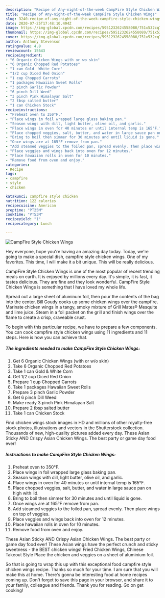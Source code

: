 ```yaml
---
description: "Recipe of Any-night-of-the-week CampFire Style Chicken Wings"
title: "Recipe of Any-night-of-the-week CampFire Style Chicken Wings"
slug: 3240-recipe-of-any-night-of-the-week-campfire-style-chicken-wings
date: 2020-07-25T17:48:10.494Z
image: https://img-global.cpcdn.com/recipes/5951232624558080/751x532cq70/campfire-style-chicken-wings-recipe-main-photo.jpg
thumbnail: https://img-global.cpcdn.com/recipes/5951232624558080/751x532cq70/campfire-style-chicken-wings-recipe-main-photo.jpg
cover: https://img-global.cpcdn.com/recipes/5951232624558080/751x532cq70/campfire-style-chicken-wings-recipe-main-photo.jpg
author: Anthony Stevenson
ratingvalue: 4.8
reviewcount: 15643
recipeingredient:
- "6 Organic Chicken Wings with or wo skin"
- "6 Organic Chopped Red Potatoes"
- "1 can Gold  White Corn"
- "1/2 cup Diced Red Onion"
- "1 cup Chopped Carrots"
- "1 packages Hawaiian Sweet Rolls"
- "3 pinch Garlic Powder"
- "6 pinch Dill Weed"
- "3 pinch Pink Himalayan Salt"
- "2 tbsp salted butter"
- "1 can Chicken Stock"
recipeinstructions:
- "Preheat oven to 350°F."
- "Place wings in foil wrapped large glass baking pan."
- "Season wings with dill, light butter, olive oil, and garlic."
- "Place wings in oven for 40 minutes or until internal temp is 165°F."
- "Place chopped veggies, salt, butter, and water in large sauce pan on high with lid."
- "Bring to boil then simmer for 30 minutes and until liquid is gone."
- "Once wings are at 165°F remove from pan."
- "Add steamed veggies to the foiled pan, spread evenly. Then place wings on top of veggies."
- "Place veggies and wings back into oven for 12 minutes."
- "Place hawaiian rolls in oven for 10 minutes."
- "Remove food from oven and enjoy."
categories:
- Recipe
tags:
- campfire
- style
- chicken

katakunci: campfire style chicken 
nutrition: 122 calories
recipecuisine: American
preptime: "PT25M"
cooktime: "PT53M"
recipeyield: "1"
recipecategory: Lunch

---
```



![CampFire Style Chicken Wings](https://img-global.cpcdn.com/recipes/5951232624558080/751x532cq70/campfire-style-chicken-wings-recipe-main-photo.jpg)

Hey everyone, hope you're having an amazing day today. Today, we're going to make a special dish, campfire style chicken wings. One of my favorites. This time, I will make it a bit unique. This will be really delicious.

CampFire Style Chicken Wings is one of the most popular of recent trending meals on earth. It is enjoyed by millions every day. It's simple, it is fast, it tastes delicious. They are fine and they look wonderful. CampFire Style Chicken Wings is something that I have loved my whole life.

Spread out a large sheet of aluminum foil, then pour the contents of the bag into the center. Bill Goudy cooks up some chicken wings over the campfire. Marinate chicken wings in a tangy, smoky mixture of Grill Mates® Mesquite and lime juice. Steam in a foil packet on the grill and finish wings over the flame to create a crisp, craveable crust.


To begin with this particular recipe, we have to prepare a few components. You can cook campfire style chicken wings using 11 ingredients and 11 steps. Here is how you can achieve that.

<!--inarticleads1-->

##### The ingredients needed to make CampFire Style Chicken Wings:

1. Get 6 Organic Chicken Wings (with or w/o skin)
1. Take 6 Organic Chopped Red Potatoes
1. Take 1 can Gold &amp; White Corn
1. Get 1/2 cup Diced Red Onion
1. Prepare 1 cup Chopped Carrots
1. Take 1 packages Hawaiian Sweet Rolls
1. Prepare 3 pinch Garlic Powder
1. Get 6 pinch Dill Weed
1. Make ready 3 pinch Pink Himalayan Salt
1. Prepare 2 tbsp salted butter
1. Take 1 can Chicken Stock


Find chicken wings stock images in HD and millions of other royalty-free stock photos, illustrations and vectors in the Shutterstock collection. Thousands of new, high-quality pictures added every day. These Asian Sticky AND Crispy Asian Chicken Wings. The best party or game day food ever! 

<!--inarticleads2-->

##### Instructions to make CampFire Style Chicken Wings:

1. Preheat oven to 350°F.
1. Place wings in foil wrapped large glass baking pan.
1. Season wings with dill, light butter, olive oil, and garlic.
1. Place wings in oven for 40 minutes or until internal temp is 165°F.
1. Place chopped veggies, salt, butter, and water in large sauce pan on high with lid.
1. Bring to boil then simmer for 30 minutes and until liquid is gone.
1. Once wings are at 165°F remove from pan.
1. Add steamed veggies to the foiled pan, spread evenly. Then place wings on top of veggies.
1. Place veggies and wings back into oven for 12 minutes.
1. Place hawaiian rolls in oven for 10 minutes.
1. Remove food from oven and enjoy.


These Asian Sticky AND Crispy Asian Chicken Wings. The best party or game day food ever! These Asian wings have the perfect crunch and sticky sweetness - the BEST chicken wings! Fried Chicken Wings, Chinese Takeout Style Place the chicken and veggies on a sheet of aluminium foil. 

So that is going to wrap this up with this exceptional food campfire style chicken wings recipe. Thanks so much for your time. I am sure that you will make this at home. There's gonna be interesting food at home recipes coming up. Don't forget to save this page in your browser, and share it to your family, colleague and friends. Thank you for reading. Go on get cooking!
